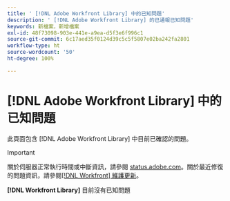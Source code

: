 ```yaml
---
title: ' [!DNL Adobe Workfront Library] 中的已知問題'
description: ' [!DNL Adobe Workfront Library] 的已通報已知問題'
keywords: 新檔案，新增檔案
exl-id: 48f73098-903e-441e-a9ea-d5f3e6f996c1
source-git-commit: 6c17aed35f0124d39c5c5f5807e02ba242fa2801
workflow-type: ht
source-wordcount: '50'
ht-degree: 100%

---
```


# [!DNL Adobe Workfront Library] 中的已知問題

此頁面包含 [!DNL Adobe Workfront Library] 中目前已確認的問題。

>[!IMPORTANT]
>
>關於伺服器正常執行時間或中斷資訊，請參閱 [status.adobe.com](https://status.adobe.com)。關於最近修復的問題資訊，請參閱[[!DNL Workfront] 維護更新](../maintenance/current-updates.md)。

**[!DNL Workfront Library]** 目前沒有已知問題

<!--


-->
